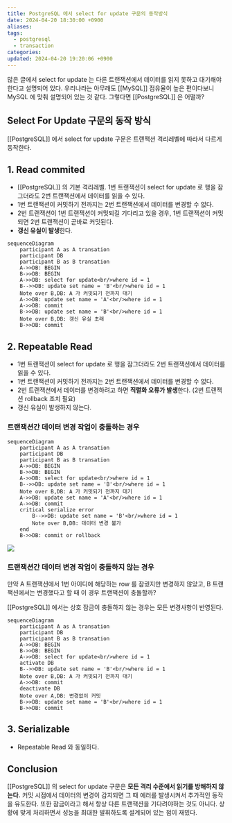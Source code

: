 ```yaml
---
title: PostgreSQL 에서 select for update 구문의 동작방식
date: 2024-04-20 18:30:00 +0900
aliases: 
tags:
  - postgresql
  - transaction
categories: 
updated: 2024-04-20 19:20:06 +0900
---
```


많은 글에서 select for update 는 다른 트랜잭션에서 데이터를 읽지 못하고 대기해야한다고 설명되어 있다. 우리나라는 아무래도 [[MySQL]] 점유율이 높은 편이다보니 MySQL 에 맞춰 설명되어 있는 것 같다. 그렇다면 [[PostgreSQL]] 은 어떨까?

## Select For Update 구문의 동작 방식

[[PostgreSQL]] 에서 select for update 구문은 트랜잭션 격리레벨에 따라서 다르게 동작한다.

## 1. Read commited

- [[PostgreSQL]] 의 기본 격리레벨. 1번 트랜잭션이 select for update 로 행을 잠그더라도 2번 트랜잭션에서 데이터를 읽을 수 있다.
- 1번 트랜잭션이 커밋하기 전까지는 2번 트랜잭션에서 데이터를 변경할 수 없다.
- 2번 트랜잭션이 1번 트랜잭션이 커밋되길 기다리고 있을 경우, 1번 트랜잭션이 커밋되면 2번 트랜잭션이 곧바로 커밋된다.
- **갱신 유실이 발생**한다.

```mermaid
sequenceDiagram
    participant A as A transation
    participant DB
    participant B as B transation
    A->>DB: BEGIN
    B->>DB: BEGIN
    A->>DB: select for update<br/>where id = 1
    B-->>DB: update set name = 'B'<br/>where id = 1
    Note over B,DB: A 가 커밋되기 전까지 대기
    A->>DB: update set name = 'A'<br/>where id = 1
    A->>DB: commit
    B->>DB: update set name = 'B'<br/>where id = 1
    Note over B,DB: 갱신 유실 초래
    B->>DB: commit
```

## 2. Repeatable Read

- 1번 트랜잭션이 select for update 로 행을 잠그더라도 2번 트랜잭션에서 데이터를 읽을 수 있다.
- 1번 트랜잭션이 커밋하기 전까지는 2번 트랜잭션에서 데이터를 변경할 수 없다.
- 2번 트랜잭션에서 데이터를 변경하려고 하면 **직렬화 오류가 발생**한다. (2번 트랜잭션 rollback 조치 필요)
- 갱신 유실이 발생하지 않는다.

### 트랜잭션간 데이터 변경 작업이 충돌하는 경우

```mermaid
sequenceDiagram
    participant A as A transation
    participant DB
    participant B as B transation
    A->>DB: BEGIN
    B->>DB: BEGIN
    A->>DB: select for update<br/>where id = 1
    B-->>DB: update set name = 'B'<br/>where id = 1
    Note over B,DB: A 가 커밋되기 전까지 대기
    A->>DB: update set name = 'A'<br/>where id = 1
    A->>DB: commit
    critical serialize error
        B-->>DB: update set name = 'B'<br/>where id = 1
        Note over B,DB: 데이터 변경 불가
    end
    B->>DB: commit or rollback
```

![](https://i.imgur.com/pmzNncf.png)

### 트랜잭션간 데이터 변경 작업이 충돌하지 않는 경우

만약 A 트랜잭션에서 1번 아이디에 해당하는 row 를 잠궜지만 변경하지 않았고, B 트랜잭션에서는 변경했다고 할 때 이 경우 트랜잭션이 충돌할까?

[[PostgreSQL]] 에서는 상호 잠금이 충돌하지 않는 경우는 모든 변경사항이 반영된다.

```mermaid
sequenceDiagram
    participant A as A transation
    participant DB
    participant B as B transation
    A->>DB: BEGIN
    B->>DB: BEGIN
    A->>DB: select for update<br/>where id = 1
    activate DB
    B-->>DB: update set name = 'B'<br/>where id = 1
    Note over B,DB: A 가 커밋되기 전까지 대기
    A->>DB: commit
    deactivate DB
    Note over A,DB: 변경없이 커밋
    B->>DB: update set name = 'B'<br/>where id = 1
    B->>DB: commit
```

## 3. Serializable

- Repeatable Read 와 동일하다.

## Conclusion

[[PostgreSQL]] 의 select for update 구문은 **모든 격리 수준에서 읽기를 방해하지 않는다.** 커밋 시점에서 데이터의 변경이 감지되면 그 때 에러를 발생시켜서 추가적인 동작을 유도한다. 또한 잠금이라고 해서 항상 다른 트랜잭션을 기다려야하는 것도 아니다. 상황에 맞게 처리하면서 성능을 최대한 발휘하도록 설계되어 있는 점이 재밌다.
